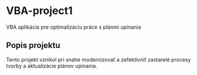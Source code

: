 # VBA-project1
VBA aplikácia pre optimalizáciu práce s plánmi upínania


## Popis projektu
Tento projekt vznikol pri snahe modernizovať a zefektívniť zastarelé procesy tvorby a aktualizácie plánov upínania.
